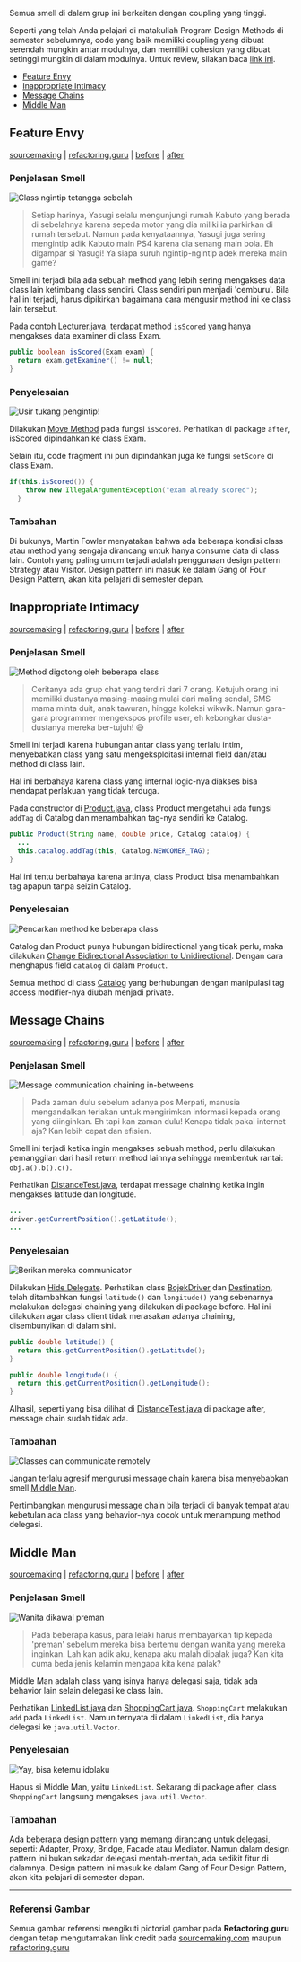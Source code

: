Semua smell di dalam grup ini berkaitan dengan coupling yang tinggi.

Seperti yang telah Anda pelajari di matakuliah Program Design Methods di semester sebelumnya, code yang baik memiliki coupling yang dibuat serendah mungkin antar modulnya, dan memiliki cohesion yang dibuat setinggi mungkin di dalam modulnya. Untuk review, silakan baca [link ini](https://www.geeksforgeeks.org/software-engineering-coupling-and-cohesion/).

- [Feature Envy](#feature-envy)
- [Inappropriate Intimacy](#inappropriate-intimacy)
- [Message Chains](#message-chains)
- [Middle Man](#middle-man)


## Feature Envy

[sourcemaking](https://sourcemaking.com/refactoring/smells/feature-envy) |
[refactoring.guru](https://refactoring.guru/smells/feature-envy) |
[before](https://github.com/akmalrusli363/smell/tree/master/src/fowler/couplers/feature_envy/before) |
[after](https://github.com/akmalrusli363/smell/tree/master/src/fowler/couplers/feature_envy/after)

### Penjelasan Smell

![Class ngintip tetangga sebelah](https://refactoring.guru/images/refactoring/content/smells/feature-envy-01.png "Class ngintip tetangga sebelah")

> Setiap harinya, Yasugi selalu mengunjungi rumah Kabuto yang berada di sebelahnya karena sepeda motor yang dia miliki ia parkirkan di rumah tersebut. Namun pada kenyataannya, Yasugi juga sering mengintip adik Kabuto main PS4 karena dia senang main bola. Eh digampar si Yasugi! Ya siapa suruh ngintip-ngintip adek mereka main game?

Smell ini terjadi bila ada sebuah method yang lebih sering mengakses data class lain ketimbang class sendiri. Class sendiri pun menjadi 'cemburu'. Bila hal ini terjadi, harus dipikirkan bagaimana cara mengusir method ini ke class lain tersebut.

Pada contoh [Lecturer.java](https://github.com/akmalrusli363/smell/tree/master/src/fowler/couplers/before/Lecturer.java), terdapat method `isScored` yang hanya mengakses data examiner di class Exam.

```java
public boolean isScored(Exam exam) {
  return exam.getExaminer() != null;
}
```

### Penyelesaian

![Usir tukang pengintip!](https://refactoring.guru/images/refactoring/content/smells/feature-envy-02.png "Usit tukang pengintip!")

Dilakukan [Move Method](https://sourcemaking.com/refactoring/move-method) pada fungsi `isScored`. Perhatikan di package `after`, isScored dipindahkan ke class Exam.

Selain itu, code fragment ini pun dipindahkan juga ke fungsi `setScore` di class Exam.

```java
if(this.isScored()) {
    throw new IllegalArgumentException("exam already scored");
  }
```

### Tambahan

Di bukunya, Martin Fowler menyatakan bahwa ada beberapa kondisi class atau method yang sengaja dirancang untuk hanya consume data di class lain. Contoh yang paling umum terjadi adalah penggunaan design pattern Strategy atau Visitor. Design pattern ini masuk ke dalam Gang of Four Design Pattern, akan kita pelajari di semester depan.


## Inappropriate Intimacy

[sourcemaking](https://sourcemaking.com/refactoring/smells/inappropriate-intimacy) |
[refactoring.guru](https://refactoring.guru/smells/inappropriate-intimacy) |
[before](https://github.com/akmalrusli363/smell/tree/master/src/fowler/couplers/inappropriate_intimacy/before) |
[after](https://github.com/akmalrusli363/smell/tree/master/src/fowler/couplers/inappropriate_intimacy/after)

### Penjelasan Smell

![Method digotong oleh beberapa class](https://refactoring.guru/images/refactoring/content/smells/inappropriate-intimacy-01.png "Method digotong oleh beberapa class")

> Ceritanya ada grup chat yang terdiri dari 7 orang. Ketujuh orang ini memiliki dustanya masing-masing mulai dari maling sendal, SMS mama minta duit, anak tawuran, hingga koleksi wikwik. Namun gara-gara programmer mengekspos profile user, eh kebongkar dusta-dustanya mereka ber-tujuh! :sweat_smile:

Smell ini terjadi karena hubungan antar class yang terlalu intim, menyebabkan class yang satu mengeksploitasi internal field dan/atau method di class lain.

Hal ini berbahaya karena class yang internal logic-nya diakses bisa mendapat perlakuan yang tidak terduga.

Pada constructor di [Product.java](https://github.com/akmalrusli363/smell/tree/master/src/fowler/couplers/inappropriate_intimacy/before/Product.java), class Product mengetahui ada fungsi `addTag` di Catalog dan menambahkan tag-nya sendiri ke Catalog.

```java
public Product(String name, double price, Catalog catalog) {
  ...
  this.catalog.addTag(this, Catalog.NEWCOMER_TAG);
}
```

Hal ini tentu berbahaya karena artinya, class Product bisa menambahkan tag apapun tanpa seizin Catalog.

### Penyelesaian

![Pencarkan method ke beberapa class](https://refactoring.guru/images/refactoring/content/smells/inappropriate-intimacy-02.png "Pencarkan method ke beberapa class")

Catalog dan Product punya hubungan bidirectional yang tidak perlu, maka dilakukan [Change Bidirectional Association to Unidirectional](https://sourcemaking.com/refactoring/change-bidirectional-association-to-unidirectional). Dengan cara menghapus field `catalog` di dalam `Product`.

Semua method di class [Catalog](https://github.com/akmalrusli363/smell/tree/master/src/fowler/couplers/inappropriate_intimacy/after/Catalog.java) yang berhubungan dengan manipulasi tag access modifier-nya diubah menjadi private.


## Message Chains

[sourcemaking](https://sourcemaking.com/refactoring/smells/message-chains) |
[refactoring.guru](https://refactoring.guru/smells/message-chains) |
[before](https://github.com/akmalrusli363/smell/tree/master/src/fowler/couplers/message_chains/before) |
[after](https://github.com/akmalrusli363/smell/tree/master/src/fowler/couplers/message_chains/after)

### Penjelasan Smell

![Message communication chaining in-betweens](https://refactoring.guru/images/refactoring/content/smells/message-chains-01.png "Perpindahan informasi menggunakan komunikasi antar orang")

> Pada zaman dulu sebelum adanya pos Merpati, manusia mengandalkan teriakan untuk mengirimkan informasi kepada orang yang diinginkan. Eh tapi kan zaman dulu! Kenapa tidak pakai internet aja? Kan lebih cepat dan efisien.

Smell ini terjadi ketika ingin mengakses sebuah method, perlu dilakukan pemanggilan dari hasil return method lainnya sehingga membentuk rantai: `obj.a().b().c()`.

Perhatikan [DistanceTest.java](https://github.com/akmalrusli363/smell/tree/master/src/fowler/couplers/message_chains/before/DistanceTest.java), terdapat message chaining ketika ingin mengakses latitude dan longitude.

```java
...
driver.getCurrentPosition().getLatitude();
...
```

### Penyelesaian

![Berikan mereka communicator](https://refactoring.guru/images/refactoring/content/smells/message-chains-02.png "Berikan mereka communicator")

Dilakukan [Hide Delegate](https://sourcemaking.com/refactoring/hide-delegate). Perhatikan class [BojekDriver](https://github.com/akmalrusli363/smell/tree/master/src/fowler/couplers/message_chains/after/BojekDriver.java) dan [Destination](https://github.com/akmalrusli363/smell/tree/master/src/fowler/couplers/message_chains/after/Destination.java), telah ditambahkan fungsi `latitude()` dan `longitude()` yang sebenarnya melakukan delegasi chaining yang dilakukan di package before. Hal ini dilakukan agar class client tidak merasakan adanya chaining, disembunyikan di dalam sini.

```java
public double latitude() {
  return this.getCurrentPosition().getLatitude();
}

public double longitude() {
  return this.getCurrentPosition().getLongitude();
}
```

Alhasil, seperti yang bisa dilihat di [DistanceTest.java](after/DistanceTest.java) di package after, message chain sudah tidak ada.

### Tambahan

![Classes can communicate remotely](https://refactoring.guru/images/refactoring/content/smells/message-chains-03.png "Class dapat berkomunikasi remote dengan rekannya")

Jangan terlalu agresif mengurusi message chain karena bisa menyebabkan smell [Middle Man](#middle-man).

Pertimbangkan mengurusi message chain bila terjadi di banyak tempat atau kebetulan ada class yang behavior-nya cocok untuk menampung method delegasi.


## Middle Man

[sourcemaking](https://sourcemaking.com/refactoring/smells/middle-man) |
[refactoring.guru](https://refactoring.guru/smells/middle-man) |
[before](https://github.com/akmalrusli363/smell/tree/master/src/fowler/couplers/middle_man/before) |
[after](https://github.com/akmalrusli363/smell/tree/master/src/fowler/couplers/middle_man/after)

### Penjelasan Smell

![Wanita dikawal preman](https://refactoring.guru/images/refactoring/content/smells/middle-man-01.png "Akses ke class lain harus melalui perantara")

> Pada beberapa kasus, para lelaki harus membayarkan tip kepada 'preman' sebelum mereka bisa bertemu dengan wanita yang mereka inginkan. Lah kan adik aku, kenapa aku malah dipalak juga? Kan kita cuma beda jenis kelamin mengapa kita kena palak?

Middle Man adalah class yang isinya hanya delegasi saja, tidak ada behavior lain selain delegasi ke class lain.

Perhatikan [LinkedList.java](https://github.com/akmalrusli363/smell/tree/master/src/fowler/couplers/middle_man/before/LinkedList.java) dan [ShoppingCart.java](https://github.com/akmalrusli363/smell/tree/master/src/fowler/couplers/middle_man/before/ShoppingCart.java). `ShoppingCart` melakukan `add` pada `LinkedList`. Namun ternyata di dalam `LinkedList`, dia hanya delegasi ke `java.util.Vector`.


### Penyelesaian

![Yay, bisa ketemu idolaku](https://refactoring.guru/images/refactoring/content/smells/middle-man-02.png "Class dapat berkomunikasi dengan rekan secara langsung")

Hapus si Middle Man, yaitu `LinkedList`. Sekarang di package after, class `ShoppingCart` langsung mengakses `java.util.Vector`.

### Tambahan

Ada beberapa design pattern yang memang dirancang untuk delegasi, seperti: Adapter, Proxy, Bridge, Facade atau Mediator. Namun dalam design pattern ini bukan sekadar delegasi mentah-mentah, ada sedikit fitur di dalamnya. Design pattern ini masuk ke dalam Gang of Four Design Pattern, akan kita pelajari di semester depan.

---

### Referensi Gambar

Semua gambar referensi mengikuti pictorial gambar pada **Refactoring.guru** dengan tetap mengutamakan link credit pada [sourcemaking.com](https://sourcemaking.com/refactoring/smells/) maupun [refactoring.guru](https://refactoring.guru/smells/)
